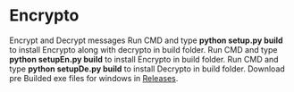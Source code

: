 # Encrypto
Encrypt and Decrypt messages
Run CMD and type **python setup.py build** to install Encrypto along with decrypto in build folder. 
Run CMD and type **python setupEn.py build** to install Encrypto in build folder. 
Run CMD and type **python setupDe.py build** to install Decrypto in build folder. 
Download pre Builded exe files for windows in [Releases](https://github.com/RKS200/Encrypto/releases).
